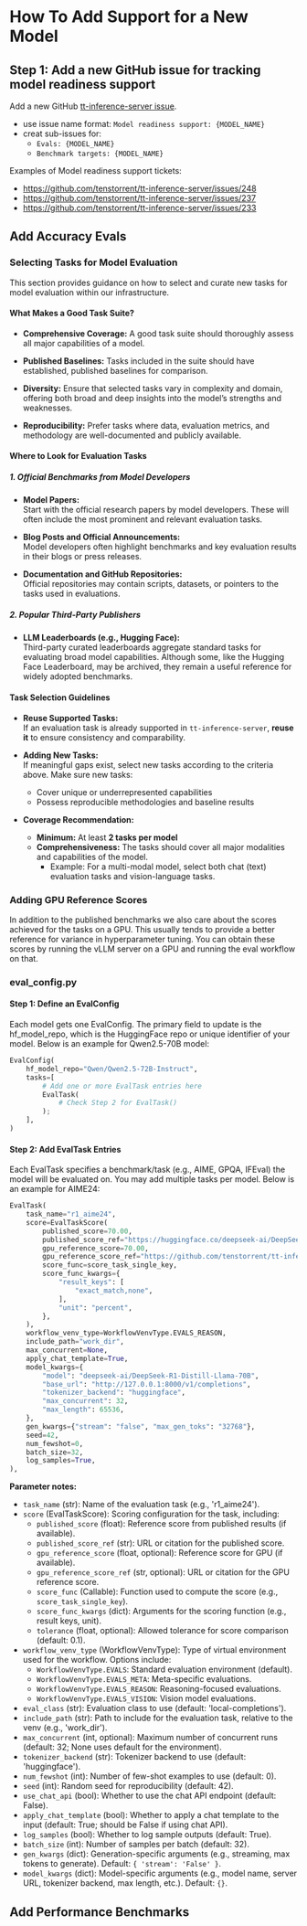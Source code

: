 # How To Add Support for a New Model

## Step 1: Add a new GitHub issue for tracking model readiness support

Add a new GitHub [tt-inference-server issue](https://github.com/tenstorrent/tt-inference-server/issues).

- use issue name format: `Model readiness support: {MODEL_NAME}`
- creat sub-issues for:
    - `Evals: {MODEL_NAME}`
    - `Benchmark targets: {MODEL_NAME}`

Examples of Model readiness support tickets:
* https://github.com/tenstorrent/tt-inference-server/issues/248
* https://github.com/tenstorrent/tt-inference-server/issues/237
* https://github.com/tenstorrent/tt-inference-server/issues/233


## Add Accuracy Evals

### Selecting Tasks for Model Evaluation

This section provides guidance on how to select and curate new tasks for model evaluation within our infrastructure.


#### What Makes a Good Task Suite?

- **Comprehensive Coverage:**  A good task suite should thoroughly assess all major capabilities of a model.

- **Published Baselines:**  Tasks included in the suite should have established, published baselines for comparison.

- **Diversity:**  Ensure that selected tasks vary in complexity and domain, offering both broad and deep insights into the model’s strengths and weaknesses.

- **Reproducibility:**  Prefer tasks where data, evaluation metrics, and methodology are well-documented and publicly available.



#### Where to Look for Evaluation Tasks

##### 1. Official Benchmarks from Model Developers

- **Model Papers:**  
  Start with the official research papers by model developers. These will often include the most prominent and relevant evaluation tasks.

- **Blog Posts and Official Announcements:**  
  Model developers often highlight benchmarks and key evaluation results in their blogs or press releases.

- **Documentation and GitHub Repositories:**  
  Official repositories may contain scripts, datasets, or pointers to the tasks used in evaluations.

##### 2. Popular Third-Party Publishers

- **LLM Leaderboards (e.g., Hugging Face):**  
  Third-party curated leaderboards aggregate standard tasks for evaluating broad model capabilities. Although some, like the Hugging Face Leaderboard, may be archived, they remain a useful reference for widely adopted benchmarks.


#### Task Selection Guidelines

- **Reuse Supported Tasks:**  
  If an evaluation task is already supported in `tt-inference-server`, **reuse it** to ensure consistency and comparability.

- **Adding New Tasks:**  
  If meaningful gaps exist, select new tasks according to the criteria above. Make sure new tasks:
  - Cover unique or underrepresented capabilities
  - Possess reproducible methodologies and baseline results

- **Coverage Recommendation:**  
  - **Minimum:** At least **2 tasks per model**
  - **Comprehensiveness:** The tasks should cover all major modalities and capabilities of the model.
    - Example: For a multi-modal model, select both chat (text) evaluation tasks and vision-language tasks.

### Adding GPU Reference Scores

In addition to the published benchmarks we also care about the scores achieved for the tasks on a GPU. This usually tends to provide a better reference for variance in hyperparameter tuning. You can obtain these scores by running the vLLM server on a GPU and running the eval workflow on that.


### eval_config.py

#### Step 1: Define an EvalConfig
Each model gets one EvalConfig. The primary field to update is the hf_model_repo, which is the HuggingFace repo or unique identifier of your model. Below is an example for Qwen2.5-70B model:

```python
EvalConfig(
    hf_model_repo="Qwen/Qwen2.5-72B-Instruct",
    tasks=[
        # Add one or more EvalTask entries here
        EvalTask(
            # Check Step 2 for EvalTask()
        );  
    ],
)
```
#### Step 2: Add EvalTask Entries
Each EvalTask specifies a benchmark/task (e.g., AIME, GPQA, IFEval) the model will be evaluated on. You may add multiple tasks per model. Below is an example for AIME24:
```python
EvalTask(
    task_name="r1_aime24",
    score=EvalTaskScore(
        published_score=70.00,
        published_score_ref="https://huggingface.co/deepseek-ai/DeepSeek-R1-Distill-Llama-70B",
        gpu_reference_score=70.00,
        gpu_reference_score_ref="https://github.com/tenstorrent/tt-inference-server/issues/112",
        score_func=score_task_single_key,
        score_func_kwargs={
            "result_keys": [
                "exact_match,none",
            ],
            "unit": "percent",
        },
    ),
    workflow_venv_type=WorkflowVenvType.EVALS_REASON,
    include_path="work_dir",
    max_concurrent=None,
    apply_chat_template=True,
    model_kwargs={
        "model": "deepseek-ai/DeepSeek-R1-Distill-Llama-70B",
        "base_url": "http://127.0.0.1:8000/v1/completions",
        "tokenizer_backend": "huggingface",
        "max_concurrent": 32,
        "max_length": 65536,
    },
    gen_kwargs={"stream": "false", "max_gen_toks": "32768"},
    seed=42,
    num_fewshot=0,
    batch_size=32,
    log_samples=True,
),
```

**Parameter notes:**
- `task_name` (str): Name of the evaluation task (e.g., 'r1_aime24').
- `score` (EvalTaskScore): Scoring configuration for the task, including:
    - `published_score` (float): Reference score from published results (if available).
    - `published_score_ref` (str): URL or citation for the published score.
    - `gpu_reference_score` (float, optional): Reference score for GPU (if available).
    - `gpu_reference_score_ref` (str, optional): URL or citation for the GPU reference score.
    - `score_func` (Callable): Function used to compute the score (e.g., `score_task_single_key`).
    - `score_func_kwargs` (dict): Arguments for the scoring function (e.g., result keys, unit).
    - `tolerance` (float, optional): Allowed tolerance for score comparison (default: 0.1).
- `workflow_venv_type` (WorkflowVenvType): Type of virtual environment used for the workflow. Options include:
    - `WorkflowVenvType.EVALS`: Standard evaluation environment (default).
    - `WorkflowVenvType.EVALS_META`: Meta-specific evaluations.
    - `WorkflowVenvType.EVALS_REASON`: Reasoning-focused evaluations.
    - `WorkflowVenvType.EVALS_VISION`: Vision model evaluations.
- `eval_class` (str): Evaluation class to use (default: 'local-completions').
- `include_path` (str): Path to include for the evaluation task, relative to the venv (e.g., 'work_dir').
- `max_concurrent` (int, optional): Maximum number of concurrent runs (default: 32; None uses default for the environment).
- `tokenizer_backend` (str): Tokenizer backend to use (default: 'huggingface').
- `num_fewshot` (int): Number of few-shot examples to use (default: 0).
- `seed` (int): Random seed for reproducibility (default: 42).
- `use_chat_api` (bool): Whether to use the chat API endpoint (default: False).
- `apply_chat_template` (bool): Whether to apply a chat template to the input (default: True; should be False if using chat API).
- `log_samples` (bool): Whether to log sample outputs (default: True).
- `batch_size` (int): Number of samples per batch (default: 32).
- `gen_kwargs` (dict): Generation-specific arguments (e.g., streaming, max tokens to generate). Default: `{ 'stream': 'False' }`.
- `model_kwargs` (dict): Model-specific arguments (e.g., model name, server URL, tokenizer backend, max length, etc.). Default: `{}`.


## Add Performance Benchmarks

